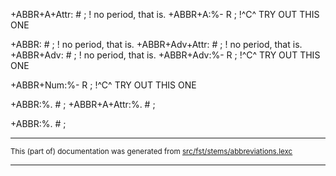 

+ABBR+A+Attr: # ;  ! no period, that is.
+ABBR+A:%- R ; !^C^ TRY OUT THIS ONE

+ABBR: # ;  ! no period, that is.
+ABBR+Adv+Attr: # ; ! no period, that is.
+ABBR+Adv: # ;  ! no period, that is.
+ABBR+Adv:%- R ; !^C^ TRY OUT THIS ONE

+ABBR+Num:%- R ; !^C^ TRY OUT THIS ONE

+ABBR:%. # ;
+ABBR+A+Attr:%. # ;

+ABBR:%. # ;

* * *

<small>This (part of) documentation was generated from [src/fst/stems/abbreviations.lexc](https://github.com/giellalt/lang-nno/blob/main/src/fst/stems/abbreviations.lexc)</small>

---

